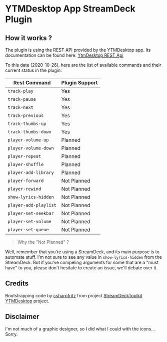 # YTMDesktop App StreamDeck Plugin

## How it works ?

The plugin is using the REST API provided by the YTMDesktop app. Its documentation can be found here:
[YtmDesktop REST Api](https://github.com/ytmdesktop/ytmdesktop/wiki/Remote-Control-API)

To this date (2020-10-26), here are the list of available commands and their current status in the plugin:

|Rest Command|Plugin Support|
|---|---|
|`track-play`|Yes|
|`track-pause`|Yes|
|`track-next`|Yes|
|`track-previous`|Yes|
|`track-thumbs-up`|Yes|
|`track-thumbs-down`|Yes|
|`player-volume-up`|Planned|
|`player-volume-down`|Planned|
|`player-repeat`|Planned|
|`player-shuffle`|Planned|
|`player-add-library`|Planned|
|`player-forward`|Not Planned|
|`player-rewind`|Not Planned|
|`show-lyrics-hidden`|Not Planned|
|`player-add-playlist`|Not Planned|
|`player-set-seekbar`|Not Planned|
|`player-set-volume`|Not Planned|
|`player-set-queue`|Not Planned|

>Why the "Not Planned" ?

Well, remember that you're using a StreamDeck, and its main purpose is to automate stuff. I'm not sure
to see any value in `show-lyrics-hidden` from the StreamDeck. But if you've compeling arguments for some
that are a "must have" to you, please don't hesitate to create an issue, we'll debate over it. 

## Credits
Bootstrapping code by [csharpfritz](https://github.com/csharpfritz) from project [StreamDeckToolkit](https://github.com/FritzAndFriends/StreamDeckToolkit)  
[YTMDesktop](https://github.com/ytmdesktop/ytmdesktop) project.

## Disclaimer

I'm not much of a graphic designer, so I did what I could with the icons... Sorry.